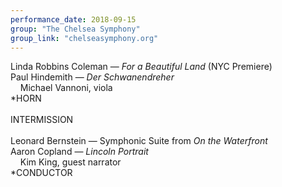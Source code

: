 ```yaml
---
performance_date: 2018-09-15
group: "The Chelsea Symphony"
group_link: "chelseasymphony.org"
---
```

Linda Robbins Coleman — _For a Beautiful Land_ (NYC Premiere)<br/>
Paul Hindemith — _Der Schwanendreher_<br/>
&nbsp;&nbsp;&nbsp;&nbsp;Michael Vannoni, viola<br/>
*HORN<br/>
<br/>
INTERMISSION<br/>
<br/>
Leonard Bernstein — Symphonic Suite from _On the Waterfront_<br/>
Aaron Copland — _Lincoln Portrait_<br/>
&nbsp;&nbsp;&nbsp;&nbsp;Kim King, guest narrator<br/>
*CONDUCTOR
